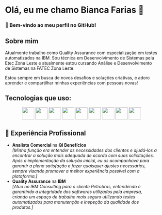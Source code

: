 # Olá, eu me chamo Bianca Farias 👋

### 🚀 Bem-vindo ao meu perfil no GitHub!


## **Sobre mim**
Atualmente trabalho como Quality Assurance com especialização em testes automatizados na IBM.
Sou técnica em Desenvolvimento de Sistemas pela Etec Zona Leste e atualmente estou cursando Análise e Desenvolvimento de Sistemas na FATEC Zona Leste.

Estou sempre em busca de novos desafios e soluções criativas, e adoro aprender e compartilhar minhas experiências com pessoas novas!


## **Tecnologias que uso**:
<p align="center">
  <img src="https://encrypted-tbn0.gstatic.com/images?q=tbn:ANd9GcRuHnJDLOcdm_0b6N6kNj-1OvO9KhKYgqIy0w&s" height="40"/>
  <img src="https://devtop.io/wp-content/uploads/2022/10/react-native-1.png" height="40" />
  <img src="https://upload.wikimedia.org/wikipedia/commons/d/d9/Node.js_logo.svg" height="40" />
  <img src="https://www.ovhcloud.com/sites/default/files/styles/large_screens_1x/public/2021-09/ECX-1909_Hero_MySQL_600x400%402x-1_0.png" height="40" />
  <img src="https://emendes.com/wp-content/uploads/2019/11/Cloud-Firestore-3-Vertical-Lockup-Light.png" height="40" />
   <img src="https://www.bairesdev.com/wp-content/uploads/2022/03/selenium-2.svg" height="40" />
  <img src="https://cdn.worldvectorlogo.com/logos/cypress-1.svg" height="40" />
   <img src="https://comunidadecloud.com/wp-content/uploads/2023/08/image1.png" height="40" />
  <img src="https://cloudnium.net/wp-content/uploads/2024/05/Docker-Logo-2013.png" height="40" />
</p>


## 💼 **Experiência Profissional**

- **Analista Comercial** na **QI Benefícios**  
  _[Minha função era entender as necessidades dos clientes e ajudá-los a encontrar a solução mais adequada de acordo com suas solicitações. Após a implementação da solução inicial, eu os acompanhava para garantir a plena satisfação e fazer quaisquer ajustes necessários, sempre visando promover a melhor experiência possível com a plataforma.]_
- **Quality Assurance** na **IBM**  
  _[Atuo no IBM Consulting para o cliente Petrobras, entendendo e garantindo a integridade dos softwares utilizados pela empresa, criando um espaço de trabalho mais seguro utilizando testes automatizados para manutenção e inspeção da qualidade dos produtos.]_

